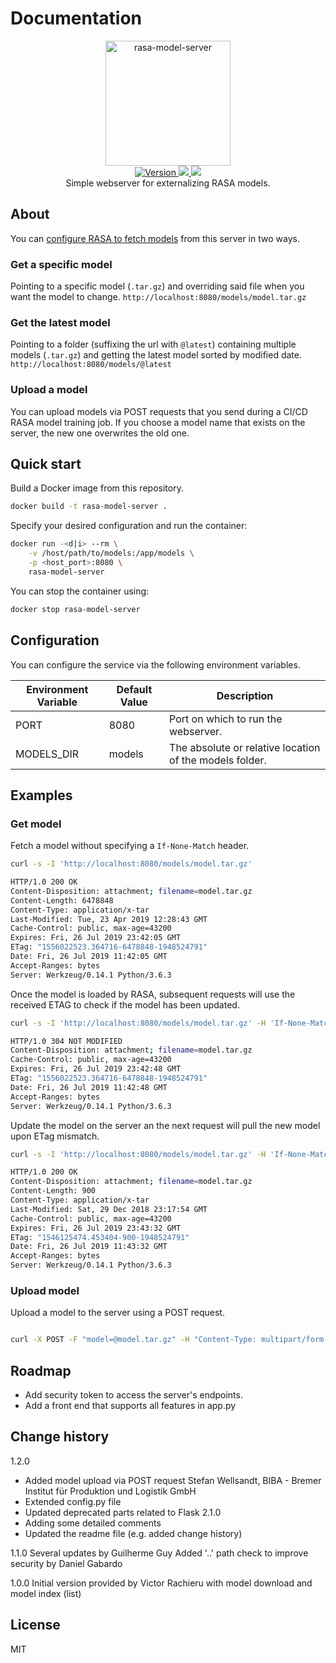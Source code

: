 # Documentation

<p align="center">
    <img src="https://user-images.githubusercontent.com/5860071/61949755-7dbca580-afb4-11e9-87b6-1187933cccfb.png" width="200" border="0" alt="rasa-model-server">
    <br/>
    <a href="https://github.com/vrachieru/rasa-model-server/releases/latest">
        <img src="https://img.shields.io/badge/version-1.0.0-brightgreen.svg?style=flat-square" alt="Version">
    </a>
    <a href="https://hub.docker.com/r/vrachieru/rasa-model-server/">
        <img src="https://img.shields.io/docker/stars/vrachieru/rasa-model-server.svg?style=flat-square" />
    </a>
    <a href="https://hub.docker.com/r/vrachieru/rasa-model-server/">
        <img src="https://img.shields.io/docker/pulls/vrachieru/rasa-model-server.svg?style=flat-square" />
    </a>
    <br/>
    Simple webserver for externalizing RASA models.
</p>

## About

You can [configure RASA to fetch models](https://rasa.com/docs/rasa/user-guide/running-the-server/#fetching-models-from-a-server) from this server in two ways.

### Get a specific model

Pointing to a specific model (`.tar.gz`) and overriding said file when you want the model to change.
`http://localhost:8080/models/model.tar.gz`  

### Get the latest model

Pointing to a folder (suffixing the url with `@latest`) containing multiple models (`.tar.gz`) and getting the latest model sorted by modified date.
`http://localhost:8080/models/@latest`

### Upload a model

You can upload models via POST requests that you send during a CI/CD RASA model training job.
If you choose a model name that exists on the server, the new one overwrites the old one.

## Quick start

Build a Docker image from this repository.

```bash
docker build -t rasa-model-server .
```

Specify your desired configuration and run the container:

```bash
docker run -<d|i> --rm \
    -v /host/path/to/models:/app/models \
    -p <host_port>:8080 \
    rasa-model-server
```

You can stop the container using:

```bash
docker stop rasa-model-server
```

## Configuration

You can configure the service via the following environment variables.

| Environment Variable  | Default Value | Description                                             |
| --------------------- | ------------- | ------------------------------------------------------- |
| PORT                  | 8080          | Port on which to run the webserver.                     |
| MODELS_DIR            | models        | The absolute or relative location of the models folder. |

## Examples

### Get model

Fetch a model without specifying a `If-None-Match` header.

``` Bash
curl -s -I 'http://localhost:8080/models/model.tar.gz'

HTTP/1.0 200 OK
Content-Disposition: attachment; filename=model.tar.gz
Content-Length: 6478848
Content-Type: application/x-tar
Last-Modified: Tue, 23 Apr 2019 12:28:43 GMT
Cache-Control: public, max-age=43200
Expires: Fri, 26 Jul 2019 23:42:05 GMT
ETag: "1556022523.364716-6478848-1948524791"
Date: Fri, 26 Jul 2019 11:42:05 GMT
Accept-Ranges: bytes
Server: Werkzeug/0.14.1 Python/3.6.3
```

Once the model is loaded by RASA, subsequent requests will use the received ETAG to check if the model has been updated.

``` Bash
curl -s -I 'http://localhost:8080/models/model.tar.gz' -H 'If-None-Match: 1556022523.364716-6478848-1948524791'

HTTP/1.0 304 NOT MODIFIED
Content-Disposition: attachment; filename=model.tar.gz
Cache-Control: public, max-age=43200
Expires: Fri, 26 Jul 2019 23:42:48 GMT
ETag: "1556022523.364716-6478848-1948524791"
Date: Fri, 26 Jul 2019 11:42:48 GMT
Accept-Ranges: bytes
Server: Werkzeug/0.14.1 Python/3.6.3
```

Update the model on the server an the next request will pull the new model upon ETag mismatch.

``` Bash
curl -s -I 'http://localhost:8080/models/model.tar.gz' -H 'If-None-Match: 1556022523.364716-6478848-1948524791'

HTTP/1.0 200 OK
Content-Disposition: attachment; filename=model.tar.gz
Content-Length: 900
Content-Type: application/x-tar
Last-Modified: Sat, 29 Dec 2018 23:17:54 GMT
Cache-Control: public, max-age=43200
Expires: Fri, 26 Jul 2019 23:43:32 GMT
ETag: "1546125474.453404-900-1948524791"
Date: Fri, 26 Jul 2019 11:43:32 GMT
Accept-Ranges: bytes
Server: Werkzeug/0.14.1 Python/3.6.3
```

### Upload model

Upload a model to the server using a POST request.

``` Bash

curl -X POST -F "model=@model.tar.gz" -H "Content-Type: multipart/form-data" "http://localhost:8080/models/model.tar.gz"

```

## Roadmap

* Add security token to access the server's endpoints.
* Add a front end that supports all features in app.py

## Change history

1.2.0

* Added model upload via POST request Stefan Wellsandt, BIBA - Bremer Institut für Produktion und Logistik GmbH
* Extended config.py file
* Updated deprecated parts related to Flask 2.1.0
* Adding some detailed comments
* Updated the readme file (e.g. added change history)

1.1.0
Several updates by Guilherme Guy
Added '..' path check to improve security by Daniel Gabardo

1.0.0
Initial version provided by Victor Rachieru with model download and model index (list)

## License

MIT
